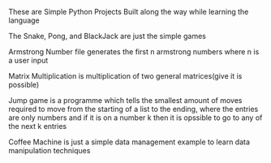 These are Simple Python Projects Built along the way while learning the language

The Snake, Pong, and BlackJack are just the simple games

Armstrong Number file generates the first n armstrong numbers where n is a user input

Matrix Multiplication is multiplication of two general matrices(give it is possible)

Jump game is a programme which tells the smallest amount of moves required to move from the starting of a list to the ending, where the entries are only numbers and if it is on a number k then it is opssible to go to any of the next k entries

Coffee Machine is just a simple data management example to learn data manipulation techniques 
